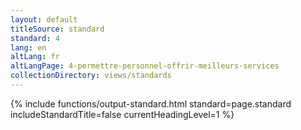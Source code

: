 ```yaml
---
layout: default
titleSource: standard
standard: 4
lang: en
altLang: fr
altLangPage: 4-permettre-personnel-offrir-meilleurs-services
collectionDirectory: views/standards
---
```

{% include functions/output-standard.html standard=page.standard includeStandardTitle=false currentHeadingLevel=1 %}
